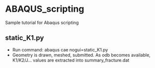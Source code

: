 # ABAQUS_scripting
Sample tutorial for Abaqus scripting

## static_K1.py
- Run command: abaqus cae nogui=static_K1.py
- Geometry is drawn, meshed, submitted. As odb becomes available, K1/K2/J... values are extracted into summary_fracture.dat
